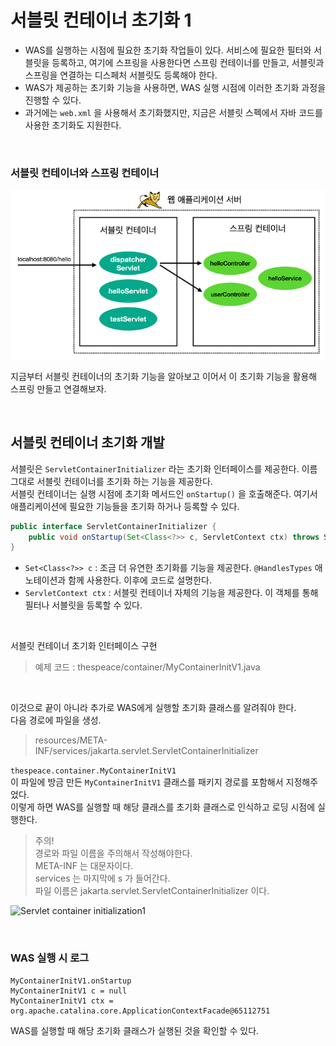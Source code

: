 # 서블릿 컨테이너 초기화 1
* WAS를 실행하는 시점에 필요한 초기화 작업들이 있다. 서비스에 필요한 필터와 서블릿을 등록하고, 여기에 스프링을 사용한다면 스프링 컨테이너를 만들고,
  서블릿과 스프링을 연결하는 디스페처 서블릿도 등록해야 한다.
* WAS가 제공하는 초기화 기능을 사용하면, WAS 실행 시점에 이러한 초기화 과정을 진행할 수 있다.
* 과거에는 ```web.xml``` 을 사용해서 초기화했지만, 지금은 서블릿 스펙에서 자바 코드를 사용한 초기화도 지원한다.

<br>

### 서블릿 컨테이너와 스프링 컨테이너

![Servlet container initialization1](04.Servlet%20container%20initialization1_1.PNG)

지금부터 서블릿 컨테이너의 초기화 기능을 알아보고 이어서 이 초기화 기능을 활용해 스프링 만들고 연결해보자.

<br>

## 서블릿 컨테이너 초기화 개발
서블릿은 ```ServletContainerInitializer``` 라는 초기화 인터페이스를 제공한다. 이름 그대로 서블릿 컨테이너를 초기화 하는 기능을 제공한다.<br>
서블릿 컨테이너는 실행 시점에 초기화 메서드인 ```onStartup()``` 을 호출해준다. 여기서 애플리케이션에 필요한 기능들을 초기화 하거나 등록할 수 있다.

```java
public interface ServletContainerInitializer {
    public void onStartup(Set<Class<?>> c, ServletContext ctx) throws ServletException;
}
```
* ```Set<Class<?>> c``` : 조금 더 유연한 초기화를 기능을 제공한다. ```@HandlesTypes``` 애노테이션과 함께 사용한다. 이후에 코드로 설명한다.
* ```ServletContext ctx``` : 서블릿 컨테이너 자체의 기능을 제공한다. 이 객체를 통해 필터나 서블릿을 등록할 수 있다.

<br>

서블릿 컨테이너 초기화 인터페이스 구현

> 예제 코드 : thespeace/container/MyContainerInitV1.java

<br>

이것으로 끝이 아니라 추가로 WAS에게 실행할 초기화 클래스를 알려줘야 한다.<br>
다음 경로에 파일을 생성.

> resources/META-INF/services/jakarta.servlet.ServletContainerInitializer

```thespeace.container.MyContainerInitV1```<br>
이 파일에 방금 만든 ```MyContainerInitV1``` 클래스를 패키지 경로를 포함해서 지정해주었다.<br>
이렇게 하면 WAS를 실행할 때 해당 클래스를 초기화 클래스로 인식하고 로딩 시점에 실행한다.

> 주의!<br>
> 경로와 파일 이름을 주의해서 작성해야한다.<br>
> META-INF 는 대문자이다.<br>
> services 는 마지막에 s 가 들어간다.<br>
> 파일 이름은 jakarta.servlet.ServletContainerInitializer 이다.

![Servlet container initialization1](04.Servlet%20container%20initialization1_2.PNG)

<br>

### WAS 실행 시 로그

```
MyContainerInitV1.onStartup
MyContainerInitV1 c = null
MyContainerInitV1 ctx =
org.apache.catalina.core.ApplicationContextFacade@65112751
```
WAS를 실행할 때 해당 초기화 클래스가 실행된 것을 확인할 수 있다.